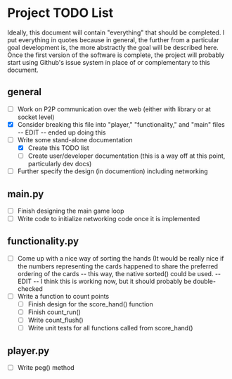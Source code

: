 # Project TODO List
Ideally, this document will contain "everything" that should be completed. I put everything in quotes because in general, the further from a particular goal development is, the more abstractly the goal will be described here. Once the first version of the software is complete, the project will probably start using Github's issue system in place of or complementary to this document.

## general
- [ ] Work on P2P communication over the web (either with library or at socket level)
- [x] Consider breaking this file into "player," "functionality," and "main" files -- EDIT -- ended up doing this
- [ ] Write some stand-alone documentation
  - [x] Create this TODO list
  - [ ] Create user/developer documentation (this is a way off at this point, particularly dev docs)
- [ ] Further specify the design (in documention) including networking
## main.py
- [ ] Finish designing the main game loop
- [ ] Write code to initialize networking code once it is implemented
## functionality.py
- [ ] Come up with a nice way of sorting the hands (It would be really nice if the numbers representing the cards happened to share the preferred ordering of the cards -- this way, the native sorted() could be used. -- EDIT -- I think this is working now, but it should probably be double-checked
- [ ] Write a function to count points
  - [ ] Finish design for the score_hand() function
  - [ ] Finish count_run()
  - [ ] Write count_flush()
  - [ ] Write unit tests for all functions called from score_hand()
## player.py
- [ ] Write peg() method